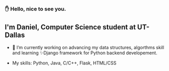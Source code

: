 ### ✋ Hello, nice to see you. 



## I'm Daniel, Computer Science student at UT-Dallas
- 🔭 I’m currently working on advancing my data structures, algorthms skill and learning ✨Django framework for Python backend developement.

- My skills: Python, Java, C/C++, Flask, HTML/CSS


